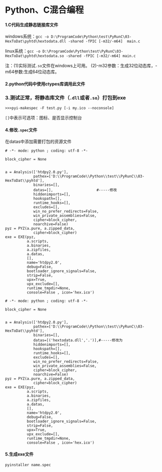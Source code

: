 # Python、C混合编程



#### 1.C代码生成静态链接库文件

windows系统：`gcc -o D:\ProgramCode\Python\test\PyRunC\03-HexToDat\pyhtd\hextodata.dll -shared -fPIC [-m32/-m64]  main.c`

linux系统：`gcc -o D:\ProgramCode\Python\test\PyRunC\03-HexToDat\pyhtd\hextodata.so -shared -fPIC [-m32/-m64] main.c`

注：(1)实际测试`.so`文件在windows上可用。
    (2)-m32参数：生成32位动态库，-m64参数:生成64位动态库。
    

#### 2.python代码中使用ctypes库调用此文件



### 3.测试正常，将静态库文件（`.dll`或者`.so`）打包到exe

`>>>pyi-makespec -F test.py [-i my.ico --noconsole]`

`[]`中表示可选项：图标、是否显示控制台

#### 4.修改`.spec`文件

在datas中添加需要打包的资源文件


```
# -*- mode: python ; coding: utf-8 -*-

block_cipher = None


a = Analysis(['htdpy2.0.py'],
             pathex=['D:\\ProgramCode\\Python\\test\\PyRunC\\03-HexToDat\\pyhtd'],
             binaries=[],
             datas=[],                    #-----修改
             hiddenimports=[],
             hookspath=[],
             runtime_hooks=[],
             excludes=[],
             win_no_prefer_redirects=False,
             win_private_assemblies=False,
             cipher=block_cipher,
             noarchive=False)
pyz = PYZ(a.pure, a.zipped_data,
             cipher=block_cipher)
exe = EXE(pyz,
          a.scripts,
          a.binaries,
          a.zipfiles,
          a.datas,
          [],
          name='htdpy2.0',
          debug=False,
          bootloader_ignore_signals=False,
          strip=False,
          upx=True,
          upx_exclude=[],
          runtime_tmpdir=None,
          console=False , icon='hex.ico')

```



```
# -*- mode: python ; coding: utf-8 -*-

block_cipher = None


a = Analysis(['htdpy2.0.py'],
             pathex=['D:\\ProgramCode\\Python\\test\\PyRunC\\03-HexToDat\\pyhtd'],
             binaries=[],
             datas=[('hextodata.dll','.')],#-----修改为
             hiddenimports=[],
             hookspath=[],
             runtime_hooks=[],
             excludes=[],
             win_no_prefer_redirects=False,
             win_private_assemblies=False,
             cipher=block_cipher,
             noarchive=False)
pyz = PYZ(a.pure, a.zipped_data,
             cipher=block_cipher)
exe = EXE(pyz,
          a.scripts,
          a.binaries,
          a.zipfiles,
          a.datas,
          [],
          name='htdpy2.0',
          debug=False,
          bootloader_ignore_signals=False,
          strip=False,
          upx=True,
          upx_exclude=[],
          runtime_tmpdir=None,
          console=False , icon='hex.ico')

```

#### 5.生成exe文件

`pyinstaller name.spec`
